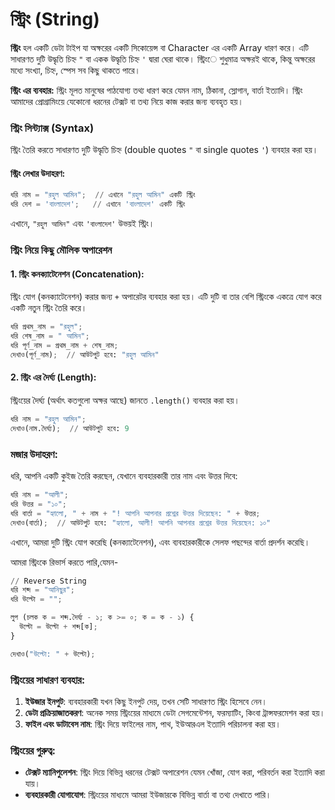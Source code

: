 # স্ট্রিং (String)

**স্ট্রিং** হল একটি ডেটা টাইপ যা অক্ষরের একটি সিকোয়েন্স বা Character এর একটি Array ধারণ করে। এটি সাধারণত দুটি উদ্ধৃতি চিহ্ন `"` বা একক উদ্ধৃতি চিহ্ন `'` দ্বারা ঘেরা থাকে। স্ট্রিংে শুধুমাত্র অক্ষরই থাকে, কিন্তু অক্ষরের মধ্যে সংখ্যা, চিহ্ন, স্পেস সব কিছু থাকতে পারে।

**স্ট্রিং এর ব্যবহার:**
স্ট্রিং মূলত মানুষের পাঠযোগ্য তথ্য ধারণ করে যেমন নাম, ঠিকানা, স্লোগান, বার্তা ইত্যাদি। স্ট্রিং আমাদের প্রোগ্রামিংয়ে যেকোনো ধরনের টেক্সট বা তথ্য নিয়ে কাজ করার জন্য ব্যবহৃত হয়।

### স্ট্রিং সিন্ট্যাক্স (Syntax)

স্ট্রিং তৈরি করতে সাধারণত দুটি উদ্ধৃতি চিহ্ন (double quotes `"` বা single quotes `'`) ব্যবহার করা হয়।

#### স্ট্রিং লেখার উদাহরণ:

```py
ধরি নাম = "রহুল আমিন";  // এখানে "রহুল আমিন" একটি স্ট্রিং
ধরি দেশ = 'বাংলাদেশ';   // এখানে 'বাংলাদেশ' একটি স্ট্রিং
```

এখানে, `"রহুল আমিন"` এবং `'বাংলাদেশ'` উভয়ই স্ট্রিং।

### স্ট্রিং নিয়ে কিছু মৌলিক অপারেশন

#### 1. **স্ট্রিং কনক্যাটেনেশন (Concatenation)**:

স্ট্রিং যোগ (কনক্যাটেনেশন) করার জন্য `+` অপারেটর ব্যবহার করা হয়। এটি দুটি বা তার বেশি স্ট্রিংকে একত্রে যোগ করে একটি নতুন স্ট্রিং তৈরি করে।

```py
ধরি প্রথম_নাম = "রহুল";
ধরি শেষ_নাম = " আমিন";
ধরি পূর্ণ_নাম = প্রথম_নাম + শেষ_নাম;
দেখাও(পূর্ণ_নাম);  // আউটপুট হবে: "রহুল আমিন"
```

#### 2. **স্ট্রিং এর দৈর্ঘ্য (Length)**:

স্ট্রিংয়ের দৈর্ঘ্য (অর্থাৎ কতগুলো অক্ষর আছে) জানতে `.length()` ব্যবহার করা হয়।

```py
ধরি নাম = "রহুল আমিন";
দেখাও(নাম.দৈর্ঘ্য);  // আউটপুট হবে: 9
```

### মজার উদাহরণ:

ধরি, আপনি একটি কুইজ তৈরি করছেন, যেখানে ব্যবহারকারী তার নাম এবং উত্তর দিবে:

```py
ধরি নাম = "আলী";
ধরি উত্তর = "১০";
ধরি বার্তা = "হ্যালো, " + নাম + "! আপনি আপনার প্রশ্নের উত্তর দিয়েছেন: " + উত্তর;
দেখাও(বার্তা);  // আউটপুট হবে: "হ্যালো, আলী! আপনি আপনার প্রশ্নের উত্তর দিয়েছেন: ১০"
```

এখানে, আমরা দুটি স্ট্রিং যোগ করেছি (কনক্যাটেনেশন), এবং ব্যবহারকারীকে সেলফ পছন্দের বার্তা প্রদর্শন করেছি।

আমরা স্ট্রিংকে রিভার্স করতে পারি,যেমন-
```py
// Reverse String
ধরি শব্দ = "আনিছুর";
ধরি উল্টো = "";

লুপ (চলক ক = শব্দ.দৈর্ঘ্য - ১; ক >= ০; ক = ক - ১) {
  উল্টো = উল্টো + শব্দ[ক];
}

দেখাও("উল্টো: " + উল্টো);
```


### স্ট্রিংয়ের সাধারণ ব্যবহার:

1. **ইউজার ইনপুট**: ব্যবহারকারী যখন কিছু ইনপুট দেয়, তখন সেটি সাধারণত স্ট্রিং হিসেবে নেন।
2. **ডেটা প্রক্রিয়াজাতকরণ**: অনেক সময় স্ট্রিংয়ের মাধ্যমে ডেটা সেগমেন্টেশন, ফরম্যাটিং, কিংবা ট্রান্সফরমেশন করা হয়।
3. **ফাইল এবং ডাটাবেস নাম**: স্ট্রিং দিয়ে ফাইলের নাম, পাথ, ইউআরএল ইত্যাদি পরিচালনা করা হয়।

### স্ট্রিংয়ের গুরুত্ব:

* **টেক্সট ম্যানিপুলেশন**: স্ট্রিং দিয়ে বিভিন্ন ধরনের টেক্সট অপারেশন যেমন খোঁজা, যোগ করা, পরিবর্তন করা ইত্যাদি করা যায়।
* **ব্যবহারকারী যোগাযোগ**: স্ট্রিংয়ের মাধ্যমে আমরা ইউজারকে বিভিন্ন বার্তা বা তথ্য দেখাতে পারি।

